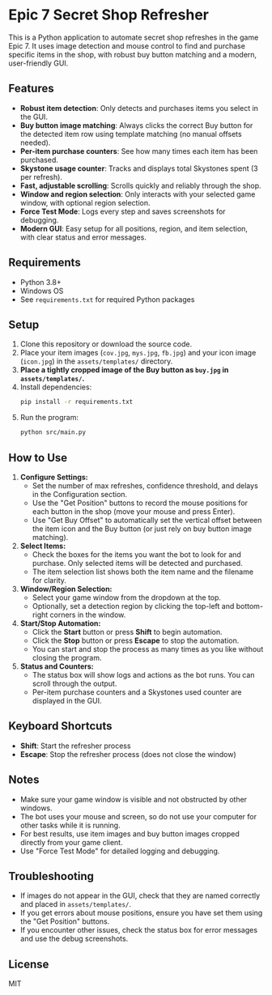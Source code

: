 # Epic 7 Secret Shop Refresher

This is a Python application to automate secret shop refreshes in the game Epic 7. It uses image detection and mouse control to find and purchase specific items in the shop, with robust buy button matching and a modern, user-friendly GUI.

## Features
- **Robust item detection**: Only detects and purchases items you select in the GUI.
- **Buy button image matching**: Always clicks the correct Buy button for the detected item row using template matching (no manual offsets needed).
- **Per-item purchase counters**: See how many times each item has been purchased.
- **Skystone usage counter**: Tracks and displays total Skystones spent (3 per refresh).
- **Fast, adjustable scrolling**: Scrolls quickly and reliably through the shop.
- **Window and region selection**: Only interacts with your selected game window, with optional region selection.
- **Force Test Mode**: Logs every step and saves screenshots for debugging.
- **Modern GUI**: Easy setup for all positions, region, and item selection, with clear status and error messages.

## Requirements
- Python 3.8+
- Windows OS
- See `requirements.txt` for required Python packages

## Setup
1. Clone this repository or download the source code.
2. Place your item images (`cov.jpg`, `mys.jpg`, `fb.jpg`) and your icon image (`icon.jpg`) in the `assets/templates/` directory.
3. **Place a tightly cropped image of the Buy button as `buy.jpg` in `assets/templates/`.**
4. Install dependencies:
   ```bash
   pip install -r requirements.txt
   ```
5. Run the program:
   ```bash
   python src/main.py
   ```

## How to Use
1. **Configure Settings:**
   - Set the number of max refreshes, confidence threshold, and delays in the Configuration section.
   - Use the "Get Position" buttons to record the mouse positions for each button in the shop (move your mouse and press Enter).
   - Use "Get Buy Offset" to automatically set the vertical offset between the item icon and the Buy button (or just rely on buy button image matching).
2. **Select Items:**
   - Check the boxes for the items you want the bot to look for and purchase. Only selected items will be detected and purchased.
   - The item selection list shows both the item name and the filename for clarity.
3. **Window/Region Selection:**
   - Select your game window from the dropdown at the top.
   - Optionally, set a detection region by clicking the top-left and bottom-right corners in the window.
4. **Start/Stop Automation:**
   - Click the **Start** button or press **Shift** to begin automation.
   - Click the **Stop** button or press **Escape** to stop the automation.
   - You can start and stop the process as many times as you like without closing the program.
5. **Status and Counters:**
   - The status box will show logs and actions as the bot runs. You can scroll through the output.
   - Per-item purchase counters and a Skystones used counter are displayed in the GUI.

## Keyboard Shortcuts
- **Shift**: Start the refresher process
- **Escape**: Stop the refresher process (does not close the window)

## Notes
- Make sure your game window is visible and not obstructed by other windows.
- The bot uses your mouse and screen, so do not use your computer for other tasks while it is running.
- For best results, use item images and buy button images cropped directly from your game client.
- Use "Force Test Mode" for detailed logging and debugging.

## Troubleshooting
- If images do not appear in the GUI, check that they are named correctly and placed in `assets/templates/`.
- If you get errors about mouse positions, ensure you have set them using the "Get Position" buttons.
- If you encounter other issues, check the status box for error messages and use the debug screenshots.

## License
MIT 